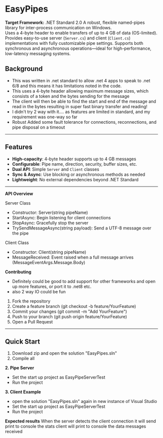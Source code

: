 # EasyPipes
**Target Framework:** .NET Standard 2.0
A robust, flexible named-pipes library for inter-process communication on Windows.  
Uses a 4-byte header to enable transfers of up to 4 GB of data (OS-limited). Provides easy-to-use server (`Server.cs`) and client (`Client.cs`) implementations with fully customizable pipe settings. Supports both synchronous and asynchronous operations—ideal for high-performance, low-latency messaging systems.

## Background
- This was written in .net standard to allow .net 4 apps to speak to .net 6/8 and this means it has limitations noted in the code.
- This uses a 4-byte header allowing maximum message sizes, which consists of a token and the bytes sending for the message
- The client will then be able to find the start and end of the message and read in the bytes resulting in super fast binary transfer and reading!
- I didn't try 2 way with it.... as features are limited  in standard, and my requirement was one-way so far
- Robust Added some fault tolerance for connections, reconnections, and pipe disposal on a timeout

---
## Features
- **High-capacity**: 4-byte header supports up to 4 GB messages  
- **Configurable**: Pipe name, direction, security, buffer sizes, etc.  
- **Dual API**: Simple `Server` and `Client` classes  
- **Sync & Async**: Use blocking or asynchronous methods as needed  
- **Lightweight**: No external dependencies beyond .NET Standard  

---
**API Overview**

Server Class
- Constructor: Server(string pipeName)
- StartAsync: Begin listening for client connections
- StopAsync: Gracefully stop the server
- TrySendMessageAsync(string payload): Send a UTF-8 message over the pipe

Client Class
- Constructor: Client(string pipeName)
- MessageReceived: Event raised when a full message arrives (MessageEventArgs.Message.Body)

**Contributing**
- Definitely could be good to add support for other frameworks and open up more features, or port it to .net8 etc.
- also 2 way IO could be fun
1. Fork the repository
2. Create a feature branch (git checkout -b feature/YourFeature)
3. Commit your changes (git commit -m "Add YourFeature")
4. Push to your branch (git push origin feature/YourFeature)
5. Open a Pull Request
---

## Quick Start
1. Download zip and open the solution "EasyPipes.sln"
2. Compile all

**2. Pipe Server**
- Set the start up project as EasyPipeServerTest
- Run the project

**3. Client Example**
- open the solution "EasyPipes.sln" again in new instance of Visual Studio
- Set the start up project as EasyPipeServerTest
- Run the project

**Expected results**
  When the server detects the client connection it will send print to console the stats
  client will print to console the data messages received
